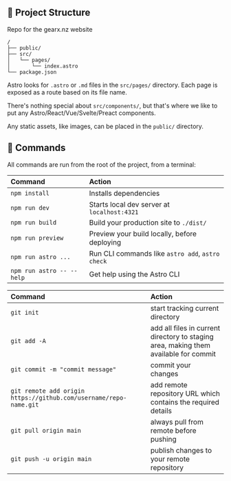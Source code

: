 ## 🚀 Project Structure

Repo for the gearx.nz website

```text
/
├── public/
├── src/
│   └── pages/
│       └── index.astro
└── package.json
```

Astro looks for `.astro` or `.md` files in the `src/pages/` directory. Each page is exposed as a route based on its file name.

There's nothing special about `src/components/`, but that's where we like to put any Astro/React/Vue/Svelte/Preact components.

Any static assets, like images, can be placed in the `public/` directory.

## 🧞 Commands

All commands are run from the root of the project, from a terminal:

| Command                   | Action                                           |
| :------------------------ | :----------------------------------------------- |
| `npm install`             | Installs dependencies                            |
| `npm run dev`             | Starts local dev server at `localhost:4321`      |
| `npm run build`           | Build your production site to `./dist/`          |
| `npm run preview`         | Preview your build locally, before deploying     |
| `npm run astro ...`       | Run CLI commands like `astro add`, `astro check` |
| `npm run astro -- --help` | Get help using the Astro CLI                     |

| Command                                                           | Action                                                                               |
| :---------------------------------------------------------------- | :----------------------------------------------------------------------------------- |
| `git init`                                                        | start tracking current directory                                                     |
| `git add -A`                                                      | add all files in current directory to staging area, making them available for commit |
| `git commit -m "commit message"`                                  | commit your changes                                                                  |
| `git remote add origin https://github.com/username/repo-name.git` | add remote repository URL which contains the required details                        |
| `git pull origin main`                                            | always pull from remote before pushing                                               |
| `git push -u origin main`                                         | publish changes to your remote repository                                            |
